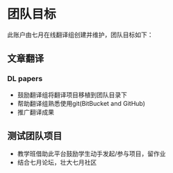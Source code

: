 # 团队目标 #
此账户由七月在线翻译组创建并维护，团队目标如下：

## 文章翻译 ##
### DL papers ###
* 鼓励翻译组将翻译项目移植到团队目录下
* 帮助翻译组熟悉使用git(BitBucket and GitHub)
* 推广翻译成果

## 测试团队项目 ##
* 教学班借助此平台鼓励学生动手发起/参与项目，留作业
* 结合七月论坛，壮大七月社区
